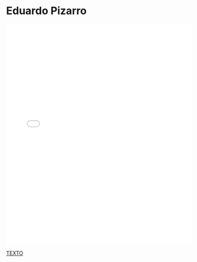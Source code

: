 # Eduardo Pizarro

<MDXLayout>
  <embed src="/assets/files/Eduardo%20Pizarro%20López-24e528a88227de28c280c2e87ca91356.pdf" type="application/pdf" width="100%" height="600px" />
</MDXLayout>

[TEXTO](../../../static/PDFs/Commitment/Eduardo%20Pizarro%20López.pdf)